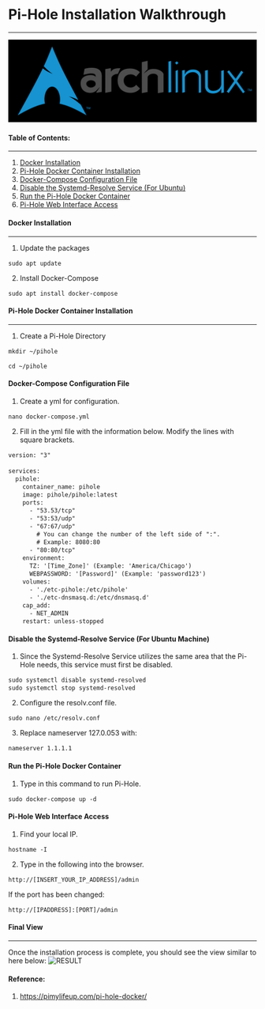 # Pi-Hole Installation Walkthrough
***
![PIE](ARCH_PIC.jpg)

#### Table of Contents:
***
1. [Docker Installation](#docker_install)
2. [Pi-Hole Docker Container Installation](#pihole_container)
3. [Docker-Compose Configuration File](#docker_configure)
4. [Disable the Systemd-Resolve Service (For Ubuntu)](#systemd)
5. [Run the Pi-Hole Docker Container](#run)
6. [Pi-Hole Web Interface Access](#access)

#### Docker Installation <a name="docker_install"></a>
***
1. Update the packages
```
sudo apt update
```
2. Install Docker-Compose
```
sudo apt install docker-compose
```
#### Pi-Hole Docker Container Installation <a name="pihole_container"></a>
***
1. Create a Pi-Hole Directory
```
mkdir ~/pihole
```
```
cd ~/pihole
```
#### Docker-Compose Configuration File <a name="docker_configure"></a>
1. Create a yml for configuration.
```
nano docker-compose.yml
```
2. Fill in the yml file with the information below. Modify the lines with square brackets.
```
version: "3"

services:
  pihole:
    container_name: pihole
    image: pihole/pihole:latest
    ports:
      - "53.53/tcp"
      - "53:53/udp"
      - "67:67/udp"
        # You can change the number of the left side of ":".
        # Example: 8080:80
      - "80:80/tcp"
    environment:
      TZ: '[Time_Zone]' (Example: 'America/Chicago')
      WEBPASSWORD: '[Password]' (Example: 'password123')
    volumes:
      - './etc-pihole:/etc/pihole'
      - './etc-dnsmasq.d:/etc/dnsmasq.d'
    cap_add:
      - NET_ADMIN
    restart: unless-stopped
```
#### Disable the Systemd-Resolve Service (For Ubuntu Machine) <a name="systemd"></a>
1. Since the Systemd-Resolve Service utilizes the same area that the Pi-Hole needs, this service must first be disabled. 
```
sudo systemctl disable systemd-resolved
sudo systemctl stop systemd-resolved
```
2. Configure the resolv.conf file.
```
sudo nano /etc/resolv.conf
```
3. Replace nameserver 127.0.053 with:
```
nameserver 1.1.1.1
```
#### Run the Pi-Hole Docker Container <a name="run"></a>
1. Type in this command to run Pi-Hole.
```
sudo docker-compose up -d
```
#### Pi-Hole Web Interface Access <a name="access"></a>
1. Find your local IP.
```
hostname -I
```
2. Type in the following into the browser.
```
http://[INSERT_YOUR_IP_ADDRESS]/admin
```
If the port has been changed:
```
http://[IPADDRESS]:[PORT]/admin
```
#### Final View
***
Once the installation process is complete, you should see the view similar to here below:
![RESULT](Pi_Hole.jpg)

#### Reference:
1. https://pimylifeup.com/pi-hole-docker/


